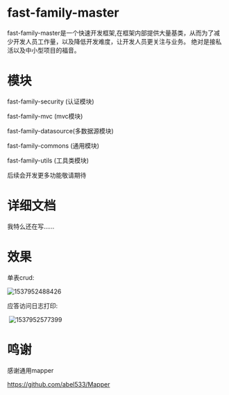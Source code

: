 # fast-family-master

fast-family-master是一个快速开发框架,在框架内部提供大量基类，从而为了减少开发人员工作量，以及降低开发难度，让开发人员更关注与业务。
绝对是接私活以及中小型项目的福音。



# 模块

fast-family-security (认证模块)

fast-family-mvc (mvc模块)

fast-family-datasource(多数据源模块)

fast-family-commons (通用模块)

fast-family-utils (工具类模块)



后续会开发更多功能敬请期待

# 详细文档

我特么还在写......



# 效果

单表crud:

![1537952488426](C:\Users\ADMINI~1\AppData\Local\Temp\1537952488426.png)

应答访问日志打印:

​	![1537952577399](C:\Users\ADMINI~1\AppData\Local\Temp\1537952577399.png)







# 鸣谢

感谢通用mapper

https://github.com/abel533/Mapper

